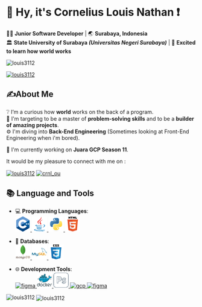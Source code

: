# :wave: Hy, it's Cornelius Louis Nathan :exclamation:

:man_in_tuxedo: **Junior Software Developer** | :earth_asia: **Surabaya, Indonesia**  
:classical_building: **State University of Surabaya *(Universitas Negeri Surabaya)*** | :star_struck: **Excited to learn how world works**  
<p align="left"> <img src="https://komarev.com/ghpvc/?username=louis3112&label=Profile%20views&color=0e75b6&style=flat" alt="louis3112" /> </p>
<p align="left"> <a href="https://github.com/ryo-ma/github-profile-trophy"><img src="https://github-profile-trophy.vercel.app/?username=louis3112" alt="louis3112" /></a> </p>

## :writing_hand:**About Me**  
:grey_question: I’m a curious how **world** works on the back of a program.  
:dart: I'm targeting to be a master of **problem-solving skills** and to be a **builder of amazing projects**.  
:gear: I'm diving into **Back-End Engineering** (Sometimes looking at Front-End Engineering when i'm bored).

:telescope: I'm currently working on **Juara GCP Season 11**. 

It would be my pleasure to connect with me on : 

   <a href="https://linkedin.com/in/louis3112" target="blank"><img align="center" src="https://raw.githubusercontent.com/rahuldkjain/github-profile-readme-generator/master/src/images/icons/Social/linked-in-alt.svg" alt="louis3112" height="30" width="40" /></a>
   <a href="https://instagram.com/crnl_ou" target="blank"><img align="center" src="https://raw.githubusercontent.com/rahuldkjain/github-profile-readme-generator/master/src/images/icons/Social/instagram.svg" alt="crnl_ou" height="30" width="40" /></a>

## :books: **Language and Tools**  
- :computer: **Programming Languages**:  
  <a href="https://www.w3schools.com/cpp/" target="_blank" rel="noreferrer"> <img src="https://raw.githubusercontent.com/devicons/devicon/master/icons/cplusplus/cplusplus-original.svg" alt="cplusplus" width="40" height="40"/> </a>
  <a href="https://www.java.com" target="_blank" rel="noreferrer"> <img src="https://raw.githubusercontent.com/devicons/devicon/master/icons/java/java-original.svg" alt="java" width="40" height="40"/> </a>
  <a href="https://www.python.org" target="_blank" rel="noreferrer"> <img src="https://raw.githubusercontent.com/devicons/devicon/master/icons/python/python-original.svg" alt="python" width="40" height="40"/> </a> 
  <a href="https://www.w3.org/html/" target="_blank" rel="noreferrer"> <img src="https://raw.githubusercontent.com/devicons/devicon/master/icons/html5/html5-original-wordmark.svg" alt="html5" width="40" height="40"/> </a>
  
- :file_folder: **Databases**:  
  <a href="https://www.mongodb.com/" target="_blank" rel="noreferrer"> <img src="https://raw.githubusercontent.com/devicons/devicon/master/icons/mongodb/mongodb-original-wordmark.svg" alt="mongodb" width="40" height="40"/> </a>
  <a href="https://www.mysql.com/" target="_blank" rel="noreferrer"> <img src="https://raw.githubusercontent.com/devicons/devicon/master/icons/mysql/mysql-original-wordmark.svg" alt="mysql" width="40" height="40"/> </a>
  <a href="https://www.w3schools.com/css/" target="_blank" rel="noreferrer"> <img src="https://raw.githubusercontent.com/devicons/devicon/master/icons/css3/css3-original-wordmark.svg" alt="css3" width="40" height="40"/> </a>
  
- 🌐 **Development Tools**:  
  <a href="https://www.figma.com/" target="_blank" rel="noreferrer"> <img src="https://www.vectorlogo.zone/logos/figma/figma-icon.svg" alt="figma" width="40" height="40"/> </a>
  <a href="https://www.docker.com/" target="_blank" rel="noreferrer"> <img src="https://raw.githubusercontent.com/devicons/devicon/master/icons/docker/docker-original-wordmark.svg" alt="docker" width="40" height="40"/> </a>
  <a href="https://www.photoshop.com/en" target="_blank" rel="noreferrer"> <img src="https://raw.githubusercontent.com/devicons/devicon/master/icons/photoshop/photoshop-line.svg" alt="photoshop" width="40" height="40"/> </a>
  <a href="https://cloud.google.com" target="_blank" rel="noreferrer"> <img src="https://www.vectorlogo.zone/logos/google_cloud/google_cloud-icon.svg" alt="gcp" width="40" height="40"/> </a>
  <a href="https://www.figma.com/" target="_blank" rel="noreferrer"> <img src="https://www.vectorlogo.zone/logos/figma/figma-icon.svg" alt="figma" width="40" height="40"/> </a>


<p><img align="left" src="https://github-readme-stats.vercel.app/api/top-langs?username=louis3112&show_icons=true&locale=en&layout=compact" alt="louis3112" /></p>


<p>&nbsp;<img align="center" src="https://github-readme-stats.vercel.app/api?username=louis3112&show_icons=true&locale=en" alt="louis3112" /></p>


